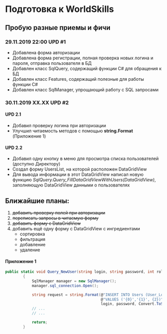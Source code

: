 # Подготовка к WorldSkills
## Пробую разные приемы и фичи
### 29.11.2019 22:00 UPD #1
* Добавлена форма авторизации
* Добавлена форма регистрации, полная проверка новых логина и пароля, отправка пользователя в БД
* Добавлен класс SqlQuery, содержащий функции C# для обращения к БД
* Добавлен класс Features, содержащий полезные для работы функции C#
* Добавлен класс SqlManager, упрощающий работу с SQL запросами
### 30.11.2019 XX.XX UPD #2
#### UPD 2.1 ####
* Добавил проверку логина при авторизации
* Улучшил читаемость методов с помощью **string.Format** (Приложение 1)
#### UPD 2.2 ####
* Добавил одну кнопку в меню для просмотра списка пользователей (доступно Директору)
* Создал форму UsersList, на которой расположен DataGridView
* Для вывода информации в этот DataGridView написал новую функцию *SqlQuery.Query_FillDataGridViewWithUsers(DataGridView)*, заполняющую DataGridView данными о пользователях
## Ближайшие планы:
1. <del>добавить проверку полей при авторизации</del>
1. <del>переписать запросы в читаемую форму</del>
1. <del>добавить форму с DataGridView</del>
2. добавить ещё одну форму с DataGridView с ингредиентами
    * сортировка
    * фильтрация
    * добавление
    * удаление


#### Приложение 1 ####
```csharp
public static void Query_NewUser(string login, string password, int role)
        {
            SqlManager manager = new SqlManager();
            manager.sql_connection.Open();

            string request = string.Format(@"INSERT INTO Users (User_Login, User_Password, Role_ID) " +
                                           @"VALUES ('{0}','{1}', {2})", 
                                           login, password, Convert.ToString(role));
            // ...
            // ...

            return;
        }
```
